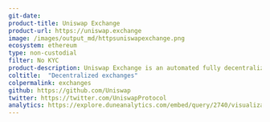 ```yaml
---
git-date:
product-title: Uniswap Exchange
product-url: https://uniswap.exchange
image: /images/output_md/httpsuniswapexchange.png
ecosystem: ethereum
type: non-custodial
filter: No KYC
product-description: Uniswap Exchange is an automated fully decentralized token exchange on Ethereum. [Uniswap Explained - In-Depth DeFi Guide](/uniswap-explained).
coltitle:  "Decentralized exchanges"
colpermalink: exchanges
github: https://github.com/Uniswap
twitter: https://twitter.com/UniswapProtocol
analytics: https://explore.duneanalytics.com/embed/query/2740/visualization/5532?api_key=V2lWvHRsdEdMsQaqUvQPrftxQ4J3uliNTpNCWxkO
---
```


